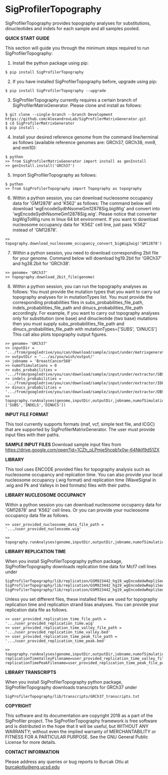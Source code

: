 # SigProfilerTopography
SigProfilerTopography provides topography analyses for substitutions, dinucleotides and indels for each sample and all samples pooled.


**QUICK START GUIDE**

This section will guide you through the minimum steps required to run SigProfilerTopography:
1. Install the python package using pip:
```
$ pip install SigProfilerTopography
```

2. If you have installed SigProfilerTopography before, upgrade using pip:
```
$ pip install SigProfilerTopography --upgrade
```

3. SigProfilerTopography currently requires a certain branch of SigProfilerMatrixGenerator. Please clone and install as follows:
```
$ git clone --single-branch --branch Development https://github.com/AlexandrovLab/SigProfilerMatrixGenerator.git
$ cd SigProfilerMatrixGenerator
$ pip install .
```
4. Install your desired reference genome from the command line/terminal as follows (available reference genomes are: GRCh37, GRCh38, mm9, and mm10):
```
$ python
>> from SigProfilerMatrixGenerator import install as genInstall
>> genInstall.install('GRCh37')
```

5. Import SigProfilerTopography as follows:
```
$ python
>> from SigProfilerTopography import Topography as topography
```

6. Within a python session, you can download nucleosome occupancy data for 'GM12878' and 'K562' as follows:
The command below will download 'wgEncodeSydhNsomeGm12878Sig.bigWig' and convert  into 'wgEncodeSydhNsomeGm12878Sig.wig'.
Please notice that converter bigWigToWig runs in linux 64 bit environment.
If you want to download nucleosome occupancy data for 'K562' cell line, just pass 'K562' instead of 'GM12878'.
```
>> topography.download_nucleosome_occupancy_convert_bigWig2wig('GM12878')
```

7. Within a python session, you need to download corresponding 2bit file for your genome.
Command below will download hg19.2bit for 'GRCh37' and hg38.2bit for 'GRCh38'.
```
>> genome= 'GRCh37'
>> topography.download_2bit_file(genome)
```

8. Within a python session, you can run the topography analyses as follows:
You must provide the mutation types that you want to carry out topography analyses for in mutationTypes list.
You must provide the corresponding probabilities files in subs_probabilities_file_path, indels_probabilities_file_path and dinucs_probabilities_file_path accordingly.
For example, if you want to carry out topography analyses only for substitution (one base) and dinucleotide (two base) mutations then you must supply subs_probabilities_file_path and dinucs_probabilities_file_path with mutationTypes=['SUBS', 'DINUCS']
This call also plots topography output figures.
```
>> genome= 'GRCh37'
>> inputDir = '.../from/googledrive/you/can/download/sample/input/under/matrixgenerator/'
>> outputDir = '.../as/you/wish/output/'
>> jobname = 'BreastCancer560'
>> numofSimulations = 0
>> subs_probabilities = '.../from/googledrive/you/can/download/sample/input/under/extractor/SBS96_Mutation_Probabilities.txt'
>> indels_probabilities = '.../from/googledrive/you/can/download/sample/input/under/extractor/ID83_Mutation_Probabilities.txt'
>> dinucs_probabilities = '.../from/googledrive/you/can/download/sample/input/under/extractor/DBS78_Mutation_Probabilities.txt'
>> topography.runAnalyses(genome,inputDir,outputDir,jobname,numofSimulations,subs_probabilities_file_path=subs_probabilities,indels_probabilities_file_path=indels_probabilities,dinucs_probabilities_file_path=dinucs_probabilities,mutationTypes=['SUBS','INDELS','DINUCS'])
```

**INPUT FILE FORMAT**

This tool currently supports formats (maf, vcf, simple text file, and ICGC) that are supported by SigProfilerMatrixGenerator. The user must provide input files with their paths.

**SAMPLE INPUT FILES**
Download sample input files from
https://drive.google.com/open?id=1CZh_oLPmje5hcpb1x0w-64Nklf9d51ZX

**LIBRARY**

This tool uses ENCODE provided files for topography analysis such as nucleosome occupancy and replcation time.
You can also provide your local nucleosome occupancy (.wig format) and replication time (WaveSignal in .wig and Pk and Valleys in bed formats) files with their paths.

**LIBRARY NUCLEOSOME OCCUPANCY**

Within a python session you can download nucleosome occupancy data for 'GM12878' and 'K562' cell lines.
Or you can provide your nucleosome occupancy data file as follows.
```
>> user_provided_nucleosome_data_file_path = '.../user_provided_nucleosome.wig'

>> topography.runAnalyses(genome,inputDir,outputDir,jobname,numofSimulations,subs_probabilities_file_path,indels_probabilities_file_path,dinucs_probabilities_file_path,nucleosomeFilename=user_provided_nucleosome_data_file_path)
```

**LIBRARY REPLICATION TIME**

When you install SigProfilerTopography python package, SigProfilerTopography downloads replication time data for Mcf7 cell lines under
```
SigProfilerTopography/lib/replication/GSM923442_hg19_wgEncodeUwRepliSeqMcf7WaveSignalRep1.wig
SigProfilerTopography/lib/replication/GSM923442_hg19_wgEncodeUwRepliSeqMcf7PkRep1.bed
SigProfilerTopography/lib/replication/GSM923442_hg19_wgEncodeUwRepliSeqMcf7ValleysRep1.bed
```
Unless you set different files, these installed files are used for topography replication time and replication strand bias analyses.
You can provide your replication data file as follows.
```
>> user_provided_replication_time_file_path = '.../user_provided_replication_time.wig'
>> user_provided_replication_time_valley_file_path = '.../user_provided_replication_time_valley.bed'
>> user_provided_replication_time_peak_file_path = '.../user_provided_replication_time_peak.bed'

>> topography.runAnalyses(genome,inputDir,outputDir,jobname,numofSimulations,subs_probabilities_file_path,indels_probabilities_file_path,dinucs_probabilities_file_path,replicationTimeFilename=user_provided_replication_time_file_path, replicationTimeValleyFilename=user_provided_replication_time_valley_file_path, replicationTimePeakFilename=user_provided_replication_time_peak_file_path)
```

**LIBRARY TRANSCRIPTS**

When you install SigProfilerTopography python package, SigProfilerTopography downloads transcripts for GRCh37 under
```
SigProfilerTopography/lib/transcripts/GRCh37_transcripts.txt
```


**COPYRIGHT**

This software and its documentation are copyright 2018 as a part of the SigProfiler project.
The SigProfilerTopography framework is free software and is distributed in the hope that it will be useful, but WITHOUT ANY WARRANTY; without even the implied warranty of MERCHANTABILITY or FITNESS FOR A PARTICULAR PURPOSE.  See the GNU General Public License for more details.

**CONTACT INFORMATION**

Please address any queries or bug reports to Burcak Otlu at burcakotlu@eng.ucsd.edu
